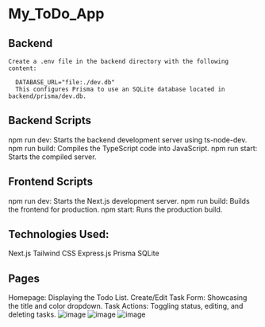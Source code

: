 # My_ToDo_App

Backend
-----------
    Create a .env file in the backend directory with the following content:

      DATABASE_URL="file:./dev.db"
      This configures Prisma to use an SQLite database located in backend/prisma/dev.db.

Backend Scripts
----------------
  npm run dev: Starts the backend development server using ts-node-dev.
  npm run build: Compiles the TypeScript code into JavaScript.
  npm run start: Starts the compiled server.

Frontend Scripts
-----------------
  npm run dev: Starts the Next.js development server.
  npm run build: Builds the frontend for production.
  npm start: Runs the production build.

Technologies Used:
------------------
  Next.js 
  Tailwind CSS 
  Express.js 
  Prisma
  SQLite 

Pages
-----------
  Homepage: Displaying the Todo List.
  Create/Edit Task Form: Showcasing the title and color dropdown.
  Task Actions: Toggling status, editing, and deleting tasks.
![image](https://github.com/user-attachments/assets/635b3dd0-cbbb-4912-9ac1-896e0494202c)
![image](https://github.com/user-attachments/assets/521edeb7-4cdc-4ba2-a283-ea603b86de20)
![image](https://github.com/user-attachments/assets/eabde66f-a873-49b5-b314-13442c906088)


